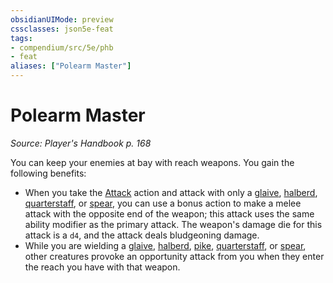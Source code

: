 ```yaml
---
obsidianUIMode: preview
cssclasses: json5e-feat
tags:
- compendium/src/5e/phb
- feat
aliases: ["Polearm Master"]
---
```

# Polearm Master
*Source: Player's Handbook p. 168*  

You can keep your enemies at bay with reach weapons. You gain the following benefits:

- When you take the [Attack](z_compendium/rules/actions.md#Attack) action and attack with only a [glaive](z_compendium/items/glaive.md), [halberd](z_compendium/items/halberd.md), [quarterstaff](z_compendium/items/quarterstaff.md), or [spear](z_compendium/items/spear.md), you can use a bonus action to make a melee attack with the opposite end of the weapon; this attack uses the same ability modifier as the primary attack. The weapon's damage die for this attack is a `d4`, and the attack deals bludgeoning damage.  
- While you are wielding a [glaive](z_compendium/items/glaive.md), [halberd](z_compendium/items/halberd.md), [pike](z_compendium/items/pike.md), [quarterstaff](z_compendium/items/quarterstaff.md), or [spear](z_compendium/items/spear.md), other creatures provoke an opportunity attack from you when they enter the reach you have with that weapon.